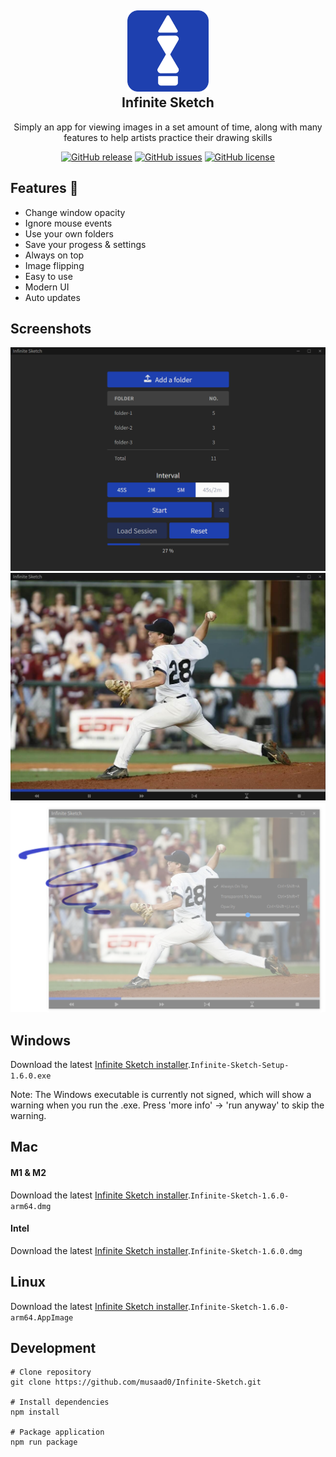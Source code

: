 <h2 align="center">
    <a href="https://github.com/musaad0/Infinite-Sketch">
    <img src="https://github.com/musaad0/Infinite-Sketch/blob/main/assets/icon.png" alt="Infinite Sketch" width="130">
    </a>
    <br>
    Infinite Sketch
</h2>

 <p align="center">
    Simply an app for viewing images in a set amount of time, along with many features to help artists practice their drawing skills
</p>

<div align="center">
<a href="https://github.com/musaad0/Infinite-Sketch/releases/latest"> <img alt="GitHub release" src="https://img.shields.io/badge/Latest-v1.6.0-blue"></a>
<a href="https://github.com/musaad0/Infinite-Sketch/issues"> <img alt="GitHub issues" src="https://img.shields.io/github/issues/musaad0/Infinite-Sketch"></a>
<a href="https://github.com/musaad0/Infinite-Sketch/blob/main/LICENSE"> <img alt="GitHub license" src="https://img.shields.io/github/license/musaad0/Infinite-Sketch"></a>
</div>

## Features :rocket:

- Change window opacity
- Ignore mouse events
- Use your own folders
- Save your progess & settings
- Always on top
- Image flipping
- Easy to use
- Modern UI
- Auto updates

## Screenshots

![app screenshot-1](https://github.com/musaad0/Infinite-Sketch/blob/main/screenshots/Infinite_Sketch_1.png 'screenshot-1')
![app screenshot-2](https://github.com/musaad0/Infinite-Sketch/blob/main/screenshots/Infinite_Sketch_2.jpg 'screenshot-2')
![app screenshot-3](https://github.com/musaad0/Infinite-Sketch/blob/main/screenshots/Infinite_Sketch_3.png 'screenshot-3')

## Windows

Download the latest [Infinite Sketch installer](https://github.com/musaad0/Infinite-Sketch/releases/latest).`Infinite-Sketch-Setup-1.6.0.exe`

Note: The Windows executable is currently not signed, which will show a warning when you run the .exe. Press 'more info' -> 'run anyway' to skip the warning.

## Mac

#### M1 & M2

Download the latest [Infinite Sketch installer](https://github.com/musaad0/Infinite-Sketch/releases/latest).`Infinite-Sketch-1.6.0-arm64.dmg`

#### Intel

Download the latest [Infinite Sketch installer](https://github.com/musaad0/Infinite-Sketch/releases/latest).`Infinite-Sketch-1.6.0.dmg`

## Linux

Download the latest [Infinite Sketch installer](https://github.com/musaad0/Infinite-Sketch/releases/latest).`Infinite-Sketch-1.6.0-arm64.AppImage`

## Development

```
# Clone repository
git clone https://github.com/musaad0/Infinite-Sketch.git

# Install dependencies
npm install

# Package application
npm run package
```
